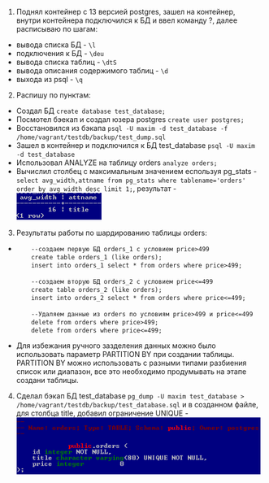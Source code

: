 1. Поднял контейнер с 13 версией postgres, зашел на контейнер, внутри контейнера подключился к БД и ввел команду \?, далее расписываю по шагам:
  * вывода списка БД - ``\l``
  * подключения к БД - ``\deu``
  * вывода списка таблиц - ``\dtS``
  * вывода описания содержимого таблиц - ``\d``
  * выхода из psql - ``\q``
2. Распишу по пунктам:
  * Создал БД ``create database test_database;``
  * Посмотел бэекап и создал юзера postgres ``create user postgres;``
  * Восстановился из бэкапа ``psql -U maxim -d test_database -f /home/vagrant/testdb/backup/test_dump.sql``
  * Зашел в контейнер и подключился к БД test_database ``psql -U maxim -d test_database``
  * Использовал ANALYZE на таблицу orders ``analyze orders;``
  * Вычислил столбец с максимальным значением еспользуя pg_stats - ``select avg_width,attname from pg_stats where tablename='orders' order by avg_width desc limit 1;``, результат - ![task2](https://github.com/Atlipoka/devops_netology/blob/main/Database/lecture4/task2.png)
3. Результаты работы по шардированию таблицы orders:
  * ```
        --создаем первую БД orders_1 с условием price>499
        create table orders_1 (like orders);
        insert into orders_1 select * from orders where price>499;

        --создаем вторую БД orders_2 с условием price<=499
        create table orders_2 (like orders);
        insert into orders_2 select * from orders where price<=499;

        --Удаляем данные из orders по условиям price>499 и price<=499
        delete from orders where price>499;
        delete from orders where price<=499;
  * Для избежания ручного зазделения данных можно было использовать параметр PARTITION BY при создании таблицы. PARTITION BY можно использовать с разными типами разбиения список или диапазон, все это необходимо продумывать на этапе создани таблицы.
4. Сделал бэкап БД test_database ``pg_dump -U maxim test_database > /home/vagrant/testdb/backup/test_database.sql`` и в созданном файле, для столбца title, добавил ограничение UNIQUE - ![task4](https://github.com/Atlipoka/devops_netology/blob/main/Database/lecture4/task4.png)
